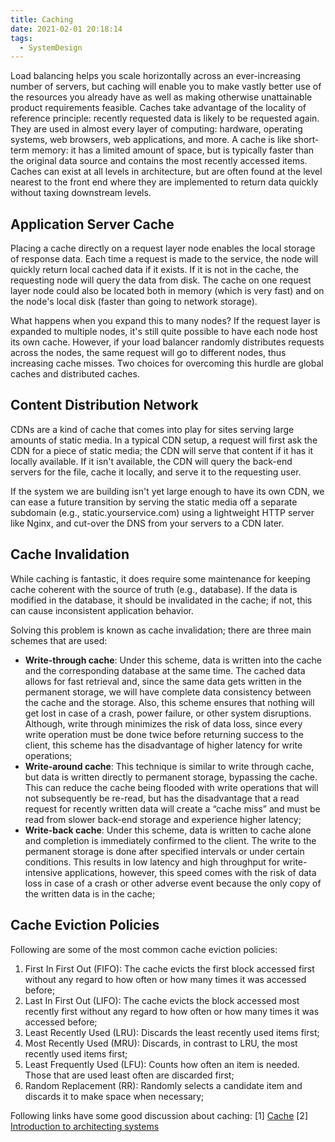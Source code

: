 ```yaml
---
title: Caching
date: 2021-02-01 20:18:14
tags:
  - SystemDesign
---
```

Load balancing helps you scale horizontally across an ever-increasing number of servers, but caching will enable you to make vastly better use of the resources you already have as well as making otherwise unattainable product requirements feasible. Caches take advantage of the locality of reference principle: recently requested data is likely to be requested again. They are used in almost every layer of computing: hardware, operating systems, web browsers, web applications, and more. A cache is like short-term memory: it has a limited amount of space, but is typically faster than the original data source and contains the most recently accessed items. Caches can exist at all levels in architecture, but are often found at the level nearest to the front end where they are implemented to return data quickly without taxing downstream levels.

## Application Server Cache
Placing a cache directly on a request layer node enables the local storage of response data. Each time a request is made to the service, the node will quickly return local cached data if it exists. If it is not in the cache, the requesting node will query the data from disk. The cache on one request layer node could also be located both in memory (which is very fast) and on the node's local disk (faster than going to network storage).

What happens when you expand this to many nodes? If the request layer is expanded to multiple nodes, it's still quite possible to have each node host its own cache. However, if your load balancer randomly distributes requests across the nodes, the same request will go to different nodes, thus increasing cache misses. Two choices for overcoming this hurdle are global caches and distributed caches.
<!--more-->

## Content Distribution Network
CDNs are a kind of cache that comes into play for sites serving large amounts of static media. In a typical CDN setup, a request will first ask the CDN for a piece of static media; the CDN will serve that content if it has it locally available. If it isn't available, the CDN will query the back-end servers for the file, cache it locally, and serve it to the requesting user.

If the system we are building isn't yet large enough to have its own CDN, we can ease a future transition by serving the static media off a separate subdomain (e.g., static.yourservice.com) using a lightweight HTTP server like Nginx, and cut-over the DNS from your servers to a CDN later.

## Cache Invalidation
While caching is fantastic, it does require some maintenance for keeping cache coherent with the source of truth (e.g., database). If the data is modified in the database, it should be invalidated in the cache; if not, this can cause inconsistent application behavior.

Solving this problem is known as cache invalidation; there are three main schemes that are used:
- **Write-through cache**: Under this scheme, data is written into the cache and the corresponding database at the same time. The cached data allows for fast retrieval and, since the same data gets written in the permanent storage, we will have complete data consistency between the cache and the storage. Also, this scheme ensures that nothing will get lost in case of a crash, power failure, or other system disruptions.
Although, write through minimizes the risk of data loss, since every write operation must be done twice before returning success to the client, this scheme has the disadvantage of higher latency for write operations;
- **Write-around cache**: This technique is similar to write through cache, but data is written directly to permanent storage, bypassing the cache. This can reduce the cache being flooded with write operations that will not subsequently be re-read, but has the disadvantage that a read request for recently written data will create a “cache miss” and must be read from slower back-end storage and experience higher latency;
- **Write-back cache**: Under this scheme, data is written to cache alone and completion is immediately confirmed to the client. The write to the permanent storage is done after specified intervals or under certain conditions. This results in low latency and high throughput for write-intensive applications, however, this speed comes with the risk of data loss in case of a crash or other adverse event because the only copy of the written data is in the cache;

## Cache Eviction Policies
Following are some of the most common cache eviction policies:
1. First In First Out (FIFO): The cache evicts the first block accessed first without any regard to how often or how many times it was accessed before;
2. Last In First Out (LIFO): The cache evicts the block accessed most recently first without any regard to how often or how many times it was accessed before;
3. Least Recently Used (LRU): Discards the least recently used items first;
4. Most Recently Used (MRU): Discards, in contrast to LRU, the most recently used items first;
5. Least Frequently Used (LFU): Counts how often an item is needed. Those that are used least often are discarded first;
6. Random Replacement (RR): Randomly selects a candidate item and discards it to make space when necessary;

Following links have some good discussion about caching:
[1] [Cache](https://en.wikipedia.org/wiki/Cache_(computing))
[2] [Introduction to architecting systems](https://lethain.com/introduction-to-architecting-systems-for-scale/)
